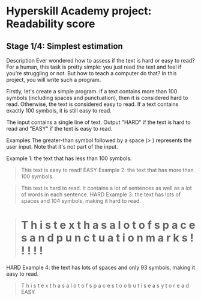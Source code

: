 # Hyperskill Academy project: Readability score

## Stage 1/4: Simplest estimation
Description
Ever wondered how to assess if the text is hard or easy to read? For a human, this task is pretty simple: you just read the text and feel if you're struggling or not. But how to teach a computer do that? In this project, you will write such a program.

Firstly, let's create a simple program. If a text contains more than 100 symbols (including spaces and punctuation), then it is considered hard to read. Otherwise, the text is considered easy to read. If a text contains exactly 100 symbols, it is still easy to read.

The input contains a single line of text. Output "HARD" if the text is hard to read and "EASY" if the text is easy to read.

Examples
The greater-than symbol followed by a space (> ) represents the user input. Note that it's not part of the input.

Example 1: the text that has less than 100 symbols.

> This text is easy to read!
EASY
Example 2: the text that has more than 100 symbols.

> This text is hard to read. It contains a lot of sentences as well as a lot of words in each sentence.
HARD
Example 3: the text has lots of spaces and 104 symbols, making it hard to read.

> # T h i s  t e x t  h a s  a  l o t  o f  s p a c e s  a n d  p u n c t u a t i o n  m a r k s ! ! ! ! !
HARD
Example 4: the text has lots of spaces and only 93 symbols, making it easy to read.

> T h i s  t e x t  h a s  a  l o t  o f  s p a c e s  t o o  b u t  i s  e a s y  t o  r e a d
EASY